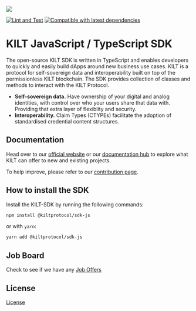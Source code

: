 [![](https://user-images.githubusercontent.com/39338561/122415864-8d6a7c00-cf88-11eb-846f-a98a936f88da.png)
](https://kilt.io)

[![Lint and Test](https://github.com/KILTprotocol/sdk-js/workflows/Lint%20and%20Test/badge.svg)](https://github.com/KILTprotocol/sdk-js/actions/workflows/tests.yml)
[![Compatible with latest dependencies](https://github.com/KILTprotocol/sdk-js/actions/workflows/tests-polkadot-deps.yml/badge.svg?event=schedule)](https://github.com/KILTprotocol/sdk-js/actions/workflows/tests-polkadot-deps.yml)

# KILT JavaScript / TypeScript SDK

The open-source KILT SDK is written in TypeScript and enables developers to quickly and easily build dApps around new business use cases.
KILT is a protocol for self-sovereign data and interoperability built on top of the permissionless KILT blockchain.
The SDK provides collection of classes and methods to interact with the KILT Protocol.

- **Self-sovereign data.** Have ownership of your digital and analog identities, with control over who your users share that data with. Providing that extra layer of flexiblity and security.
- **Interoperability.** Claim Types (CTYPEs) facilitate the adoption of standardised credential content structures.

## Documentation

Head over to our [official website](https://kilt.io) or our [documentation hub](https://docs.kilt.io) to explore what KILT can offer to new and existing projects.

To help improve, please refer to our [contribution page](/docs/contribution-guide.md).

## How to install the SDK

Install the KILT-SDK by running the following commands:

```bash
npm install @kiltprotocol/sdk-js
```

or with `yarn`:

```bash
yarn add @kiltprotocol/sdk-js
```

## Job Board

Check to see if we have any [Job Offers](https://www.kilt.io/community/careers/)

## License

[License](/LICENSE)
